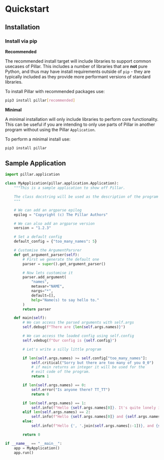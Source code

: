 # Quickstart

## Installation

### Install via pip

**Recommended**

The recommended install target will include libraries to support common usecases of Pillar. This includes a number of libraries that are **not** pure Python, and thus may have install requirements outside of `pip` - they are typically included as they provide more performant versions of standard libraries.

To install Pillar with recommended packages use:

```bash
pip3 install pillar[recommended]
```

**Minimal**

A minimal installation will only include libraries to perform core functionality. This can be useful if you are intending to only use parts of Pillar in another program without using the Pillar `Application`.

To perform a minimal install use:

```bash
pip3 install pillar
```

## Sample Application

```python title="pillar_sample_app.py"
import pillar.application

class MyApplication(pillar.application.Application):
    """This is a sample application to show off Pillar.

    The class docstring will be used as the description of the program it it is set.
    """

    # We can add an argparse epilog
    epilog = "Copyright (c) The Pillar Authors"

    # We can also add an argparse version
    version = "1.2.3"

    # Set a default config
    default_config = {"too_many_names": 5}

    # Customise the ArgumentParsrer
    def get_argument_parser(self):
        # First we generate the default one
        parser = super().get_argument_parser()

        # Now lets customise it
        parser.add_argument(
            "names",
            metavar="NAME",
            nargs="*",
            default=[],
            help="Name(s) to say hello to."
        )
        return parser

    def main(self):
        # We can access the parsed arguments with self.args
        self.debug(f"There are {len(self.args.names)}")

        # We can access the loaded config using self.config
        self.vdebug(f"Our config is {self.config}")

        # Let's write a silly little program

        if len(self.args.names) >= self.config["too_many_names"]:
            self.critical("Sorry but there are too many of you 0_0")
            # if main returns an integer it will be used for the
            # exit code of the program.
            return 1

        if len(self.args.names) == 0:
            self.error("Is anyone there? TT_TT")
            return 0

        if len(self.args.names) == 1:
            self.info(f"Hello {self.args.names[0]}. It's quite lonely in here isn't it?")
        elif len(self.args.names) == 2:
            self.info(f"Hello {self.args.names[0]} and {self.args.names[1]}.")
        else:
            self.info(f"Hello {', '.join(self.args.names[:-1])}, and {self.args.names[-1]}")

        return 0

if __name__ == "__main__":
    app = MyApplication()
    app.run()
```
